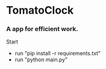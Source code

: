 # TomatoClock
### A app for efficient work.
Start
* run "pip install -r requirements.txt"
* run "python main.py"


